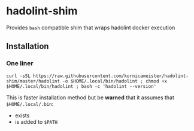 # hadolint-shim
Provides `bash` compatible shim that wraps hadolint docker execution

## Installation

### One liner

`curl -sSL https://raw.githubusercontent.com/kornicameister/hadolint-shim/master/hadolint -o $HOME/.local/bin/hadolint ; chmod +x $HOME/.local/bin/hadolint ; bash -c 'hadolint --version'`

This is faster installation method but be **warned** that it assumes that `$HOME/.local/.bin`:
- exists
- is added to `$PATH`
